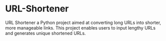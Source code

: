 # URL-Shortener
URL Shortener a Python project aimed at converting long URLs into shorter, more manageable links. This project enables users to input lengthy URLs and generates unique shortened URLs. 
